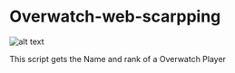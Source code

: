 # Overwatch-web-scarpping

![alt text](https://imgur.com/a/dYEwzYR)

This script gets the Name and rank of a Overwatch Player
